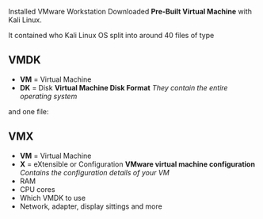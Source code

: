 Installed VMware Workstation
Downloaded **Pre-Built Virtual Machine** with Kali Linux. 

It contained who Kali Linux OS split into around 40 files of type 
## VMDK

- **VM** = Virtual Machine
- **DK** = Disk
**Virtual Machine Disk Format** 
*They contain the entire operating system*

and one file:
## VMX

- **VM** = Virtual Machine
- **X** = eXtensible or Configuration
**VMware virtual machine configuration**
*Contains the configuration details of your VM*
- RAM
- CPU cores
- Which VMDK to use
- Network, adapter, display sittings and more